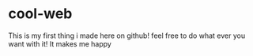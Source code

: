 # cool-web

This is my first thing i made here on github!
feel free to do what ever you want with it!
It makes me happy
